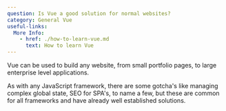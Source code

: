```yaml
---
question: Is Vue a good solution for normal websites?
category: General Vue
useful-links:
  More Info:
    - href: ./how-to-learn-vue.md
      text: How to learn Vue
---
```


Vue can be used to build any website, from small portfolio pages, to large enterprise level applications.

As with any JavaScript framework, there are some gotcha's like managing complex global state, SEO for SPA's, to name a few, but these are common for all frameworks and have already well established solutions. 
